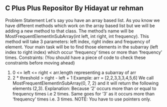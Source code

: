 ## C Plus Plus Repositor By Hidayat ur rehman
Problem Statement
Let's say you have an array based list. As you know we have different methods which work on the
array based list but we will be adding a new method to that class. The method’s name will be
MostFrequentElementInSubArray(int left, int right, int frequency). This method will take 3
parameters: left index, right index and frequency of element. Your main task will be to find those
elements in the subarray (left index to right index) which occur ‘frequency’ times or more than
‘frequency’ times.
Constraints: (You should have a piece of code to check these constraints before moving ahead)
1. 0 <= left <= right < arr.length representing a subarray of arr
2. 2 * threshold > right - left + 1
Example:
arr = [2,2,3,3,3,4,5,6]
We call MostFrequentElementInSubArray(0, 7, 2) and it will return the following elements (2,3).
Explanation: Because ‘2’ occurs more than or equal to frequency times i.e 2 times. Same goes for ‘3’
as it occurs more than ‘frequency’ times i.e. 3 times.
NOTE: You have to use pointers only.
